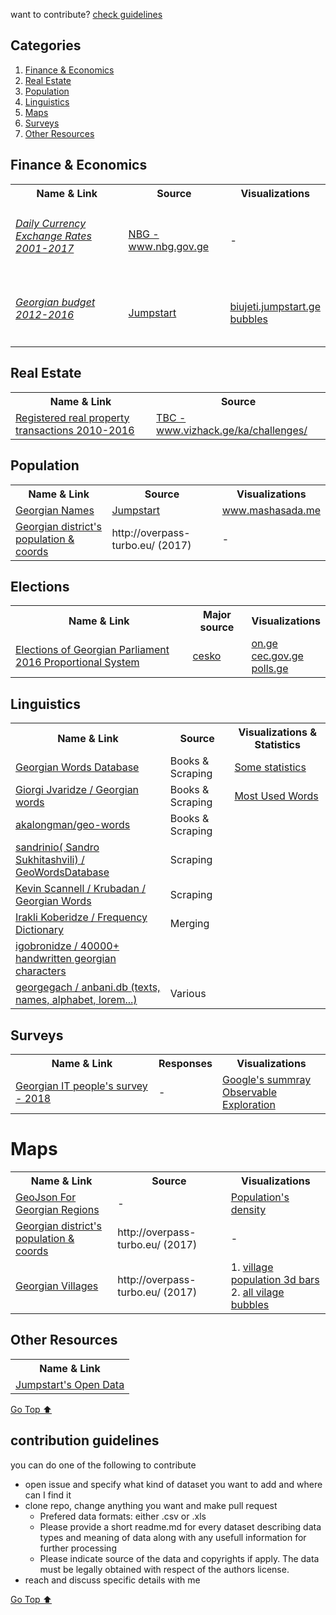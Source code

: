 want to contribute? [check guidelines](#contribution-guidelines)

## Categories
1. [Finance & Economics](#finance--economics)
3. [Real Estate](#real-estate)
2. [Population](#population)
4. [Linguistics](#linguistics)
1. [Maps](#maps)
1. [Surveys](#surveys)
3. [Other Resources](#other-resources)



## Finance & Economics
<table>

 <tr>
   <th>Name & Link </th>
   <th>Source</th>
   <th>Visualizations</th>
 </tr>
 
   <tr>
      <td>
      <h6>
        <a href="/data/exratesyearsgeo.xls">
           Daily Currency Exchange Rates 2001-2017 
         </a>
         </h6>
      </td>
      <td>
         <a href="https://www.nbg.gov.ge/index.php?m=582&lng=geo">
           NBG - www.nbg.gov.ge
         </a>
      </td>
      <td> - </td>
   </tr>
   
   <tr>
      <td>
         <h6> <a href="https://data.world/bumbeishvili/budget-of-georgia-2012-2016">
       Georgian budget 2012-2016 
           </a></h6>
      </td>
      <td>
         <a href="https://jumpstart.ge/">
            Jumpstart
         </a>
      </td>
      <td>
       <a href="http://biujeti.jumpstart.ge/">
            biujeti.jumpstart.ge
         </a> 
         <br>
         <a href="https://bumbeishvili.github.io/georgian-budget-bubble/">bubbles</a>
      </td>
   </tr>
 
</table>
<!-- [Go Top ⬆ ](#categories) -->

## Real Estate
<table>
 <tr>
   <th>Name & Link </th>
   <th>Source</th>
  
 </tr>
 
   <tr>
      <td>
        <a href="data/RealEstate/RealPropertiesTransactions">Registered real property transactions 2010-2016</a>
      </td>
      <td>
         <a href="https://vizhack.ge/ka/challenges/"> TBC - www.vizhack.ge/ka/challenges/ </a>
      </td>
   </tr>
</table>
<!-- [Go Top ⬆ ](#categories)-->

## Population
<table>
 <tr>
   <th>Name & Link </th>
   <th>Source</th>
    <th>Visualizations</th>
 </tr>
 
   <tr>
      <td>
        <a href="/data/georgian_names_csv.zip">Georgian Names </a>
      </td>
      <td>
         <a href="https://jumpstart.ge/">
            Jumpstart
         </a>
      </td>
      <td>
         <a href="http://mashasada.me/ka">www.mashasada.me </a> 
      </td>
   </tr>
    <tr>
      <td>
        <a href="https://github.com/bumbeishvili/awesome-georgian-datasets/tree/master/data/maps/districtsAndCities">Georgian district's population & coords </a>
      </td>
      <td>
        http://overpass-turbo.eu/ (2017)
      </td>
      <td>
        -
      </td>
   </tr>
</table>
<!-- [Go Top ⬆ ](#categories)-->

## Elections

<table>
 <tr>
   <th>Name & Link </th>
   <th>Major source</th>
   <th>Visualizations</th>
  
 </tr>
 
   <tr>
      <td>
        <a href="/data/elections/parliament2016">Elections of Georgian Parliament 2016 Proportional System  </a>
      </td>
      <td>
        <a href="http://cesko.ge/">cesko</a>
      </td>
      <td>
        <a href="https://on.ge/elections/2016/results"> on.ge </a> <br/>
        <a href="http://results20161008.cec.gov.ge/"> cec.gov.ge </a> <br/>
        <a href="http://polls.ge/"> polls.ge </a>
      </td>
 
   </tr>
  
  
</table>
<!-- [Go Top ⬆](#categories)-->




## Linguistics
<table>
 <tr>
   <th>Name & Link </th>
   <th>Source</th>
   <th>Visualizations & Statistics</th>
 </tr>
 
 <tr>
      <td>
        <a href="https://github.com/bumbeishvili/GeoWordsDatabase">Georgian Words Database </a>
      </td>
      <td>
        Books & Scraping
      </td>
      <td>
        <a href="http://bumbeishvili.github.io/GeoWordsDatabase/ "> Some statistics  </a>
      </td>
 </tr>
   
   <tr>
      <td>
        <a href="https://github.com/bumbeishvili/GeoWordsDatabase/tree/master/DifferentDatasets/Scraped">Giorgi Jvaridze / Georgian words </a>
      </td>
      <td>
        Books & Scraping
      </td>
      <td>
        <a href="https://bl.ocks.org/bumbeishvili/raw/9ca6cdcfdd50b36af09c0b9d729a4adb/5668cbad3955e90b8636d184f241adedb63872fc/"> Most Used Words  </a>
      </td>
   </tr>
   
 <tr>
    <td>
        <a href="https://github.com/akalongman/geo-words">akalongman/geo-words</a>
     </td>
     <td>
        Books & Scraping
     </td>
     <td>
         &nbsp;
     </td>
  </tr>
  
   <tr>
    <td>
        <a href="https://github.com/sandrinio1/GeorgianWordsDataBase"> sandrinio( Sandro Sukhitashvili) / GeoWordsDatabase </a>
     </td>
     <td>
         Scraping
     </td>
     <td>
         &nbsp;
     </td>
  </tr>
  
  <tr>
    <td>
        <a href="http://crubadan.org/languages/ka"> Kevin Scannell / Krubadan / Georgian Words </a>
     </td>
     <td>
        Scraping
     </td>
     <td>
         &nbsp;
     </td>
  </tr>
   
   
 <tr>
      <td>
        <a href="https://github.com/irakli97/Frequency_Dictionary_GE_363_202"> Irakli Koberidze / Frequency Dictionary </a>
      </td>
      <td>
        Merging
      </td>
      <td>
        &nbsp;
      </td>
 </tr>
 
  <tr>
      <td>
        <a href="https://github.com/igobronidze/HRS_Training_Data"> igobronidze / 40000+  handwritten georgian characters </a>
      </td>
      <td>
          &nbsp;
      </td>
      <td>
        &nbsp;
      </td>
 </tr>
 
 <tr>
      <td>
        <a href="https://github.com/Anbani/anbani.db"> georgegach / anbani.db (texts, names, alphabet, lorem...)</a>
      </td>
      <td>
          Various
      </td>
      <td>
        &nbsp;
      </td>
 </tr>
 
</table>
<!-- [Go Top ⬆ ](#categories)-->


## Surveys
<table>
 <tr>
   <th>Name & Link </th>
   <th>Responses </th>
   <th>Visualizations</th>
 </tr>
 
   <tr>
      <td>
        <a href="https://goo.gl/forms/QzaIwgeCM4VrwIOx1">Georgian IT people's survey - 2018 </a>
      </td>
      <td>
        -
      </td>
      <td>
         <a href="https://docs.google.com/forms/d/1q_aXGk7dZTBv6ZICQVgMU7DnkidLM-vDzYBCl2iX1YQ/viewanalytics">Google's summray</a> </br>
        <a href="https://beta.observablehq.com/d/b4735743d739f925">Observable Exploration</a>
      </td>
   </tr>
 
</table>
<!-- [Go Top ⬆ ](#categories)-->


# Maps
<table>
 <tr>
   <th>Name & Link </th>
   <th> Source </th>
   <th>Visualizations</th>
 </tr>
   <tr>
      <td>
        <a href="https://github.com/bumbeishvili/geojson-georgian-regions">GeoJson For Georgian Regions </a>
      </td>
      <td>
        -
      </td>
      <td>
         <a href="https://bumbeishvili.github.io/geo-vis/populationPerRegions/">Population's density</a>
      </td>
   </tr>
   <tr>
      <td>
        <a href="https://github.com/bumbeishvili/awesome-georgian-datasets/tree/master/data/maps/districtsAndCities">Georgian district's population & coords </a>
      </td>
      <td>
        http://overpass-turbo.eu/ (2017)
      </td>
      <td>
        -
      </td>
       <tr>
      <td>
        <a href="https://github.com/bumbeishvili/awesome-georgian-datasets/tree/master/data/maps/villages">Georgian Villages </a>
      </td>
      <td>
        http://overpass-turbo.eu/ (2017)
      </td>
      <td>
          1. <a href="https://bumbeishvili.github.io/geo-vis/populatedAreas/bar.html">village population 3d bars</a> </br>
          2. <a href="https://bumbeishvili.github.io/geo-vis/populatedAreas/index.html">all vilage bubbles</a>
      </td>
   </tr>
</table>
<!-- [Go Top ⬆ ](#categories)-->


## Other Resources
<table>
 <tr>
   <th>Name & Link </th>
 </tr>
 
   <tr>
      <td>
        <a href="https://jumpstart.ge/ka/our-creations/datasets">Jumpstart's Open Data </a>
      </td>
   </tr>
</table>




[Go Top ⬆ ](#categories)

## contribution guidelines
you can do one of the following to contribute
* open issue and specify what kind of dataset you want to add and where can I find it  
* clone repo, change anything you want and make pull request
  * Prefered data formats:  either .csv or .xls 
  * Please provide a short readme.md for every dataset describing data types and meaning of data along with any usefull information for further processing
  * Please indicate source of the data and copyrights if apply. The data must be legally obtained with respect of the authors license.   
* reach and discuss specific details with me   

[Go Top ⬆ ](#categories)
